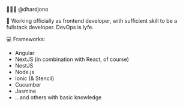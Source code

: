 👨🏻‍💻 @dhardjono

🏢 Working officially as frontend developer, with sufficient skill to be a fullstack developer. DevOps is lyfe.

💻 Frameworks:
- Angular
- NextJS (in combination with React, of course)
- NestJS
- Node.js
- Ionic (& Stencil)
- Cucumber
- Jasmine
- ...and others with basic knowledge

<!---
dhardjono/dhardjono is a ✨ special ✨ repository because its `README.md` (this file) appears on your GitHub profile.
You can click the Preview link to take a look at your changes.
--->
